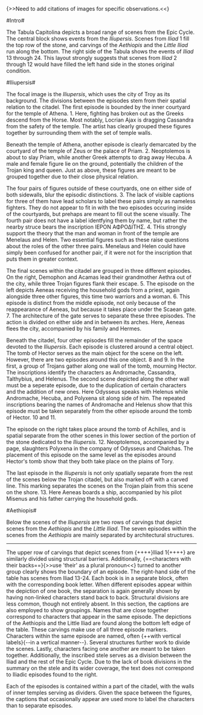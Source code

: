 {>>Need to add citations of images for specific observations.<<} 

#Intro#

The Tabula Capitolina depicts a broad range of scenes from the Epic Cycle. The central block shows events from the *Iliupersis*. Scenes from *Iliad* 1 fill the top row of the stone, and carvings of the *Aethiopis* and the *Little Iliad* run along the bottom. The right side of the Tabula shows the events of *Iliad* 13 through 24. This layout strongly suggests that scenes from *Iliad* 2 through 12 would have filled the left hand side in the stones original condition.

#Iliupersis#

The focal image is the *Iliupersis*, which uses the city of Troy as its background. The divisions between the episodes stem from their spatial relation to the citadel. The first episode is bounded by the inner courtyard for the temple of Athena. 1. Here, fighting has broken out as the Greeks descend from the Horse. Most notably, Locrian Ajax is dragging Cassandra from the safety of the temple. The artist has clearly grouped these figures together by surrounding them with the set of temple walls.  

Beneath the temple of Athena, another episode is clearly demarcated by the courtyard of the temple of Zeus or the palace of Priam. 2. Neoptolemos is about to slay Priam, while another Greek attempts to drag away Hecuba. A male and female figure lie on the ground, potentially the children of the Trojan king and queen. Just as above, these figures are meant to be grouped together due to their close physical relation. 

The four pairs of figures outside of these courtyards, one on either side of both sidewalls, blur the episodic distinctions. 3. The lack of visible captions for three of them have lead scholars to label these pairs simply as nameless fighters. They do not appear to fit in with the two episodes occuring inside of the courtyards, but prehaps are meant to fill out the scene visually. The fourth pair does not have a label identfying them by name, but rather the nearby struce bears the inscription ΙΕΡΟΝ ΑΦΡΟΔΙΤΗΣ. 4.  THis strongly support the theory that the man and woman in front of the temple are Menelaus and Helen. Two essential figures such as these raise questions about the roles of the other three pairs. Menelaus and Helen could have simply been confused for another pair, if it were not for the inscription that puts them in greater context. 

The final scenes within the citadel are grouped in three different episodes. On the right, Demophon and Acamas lead their grandmother Aethra out of the city, while three Trojan figures flank their escape. 5. The episode on the left depicts Aeneas receiving the household gods from a priest, again alongside three other figures, this time two warriors and a woman. 6. This episode is distinct from the middle episode, not only because of the reappearance of Aeneas, but because it takes place under the Scaean gate. 7. The architecture of the gate serves to separate these three episodes. The action is divided on either side and in between its arches. Here, Aeneas flees the city, accompanied by his family and Hermes. 

Beneath the citadel, four other episodes fill the remainder of the space devoted to the *Iliupersis*. Each episode is clustered around a central object. The tomb of Hector serves as the main object for the scene on the left. However, there are two episodes around this one object. 8 and 9. In the first, a group of Trojans gather along one wall of the tomb, mourning Hector. The inscriptions identify the characters as Andromache, Cassandra, Talthybius, and Helenus. The second scene depicted along the other wall must be a seperate episode, due to the duplication of certain characters and the addition of new ones. Here Odysseus speaks with Helenus while Andromache, Hecuba, and Polyxena sit along side of him. The repeated inscriptions bearing the names of Andromache and Helenus show that this episode must be taken separately from the other episode around the tomb of Hector. 10 and 11. 

The episode on the right takes place around the tomb of Achilles, and is spatial separate from the other scenes in this lower section of the portion of the stone dedicated to the *Iliupersis*. 12. Neoptolemos, accompanied by a page, slaughters Polyxena in the company of Odysseus and Chalchas. The placement of this episode on the same level as the episodes around Hector's tomb show that they both take place on the plains of Tory. 

The last episode in the *Iliupersis* is not only spatially separate from the rest of the scenes below the Trojan citadel, but also marked off with a carved line. This marking separates the scenes on the Trojan plain from this scene on the shore. 13. Here Aeneas boards a ship, accompanied by his pilot Misenus and his father carrying the household gods. 

#Aethiopis#

Below the scenes of the *Iliupersis* are two rows of carvings that depict scenes from the *Aethiopis* and the *Little Iliad*. The seven episodes within the scenes from the *Aethiopis* are mainly separated by architectural structures. 


_____________________________________
The upper row of carvings that depict scenes from {++++}Iliad 1{++++} are similarly divided using structural barriers. Additionally, {==characters with their backs==}{>>use 'their' as a plural pronoun<<} turned to another group clearly shows the boundary of an episode. The right-hand side of the table has scenes from Iliad 13-24. Each book is in a separate block, often with the corresponding book letter. When different episodes appear within the depiction of one book, the separation is again generally shown by having non-linked characters stand back to back. Structural divisions are less common, though not entirely absent. In this section, the captions are also employed to show groupings. Names that are close together correspond to characters that appear in the same episode.
The depictions of the Aethiopis and the Little Iliad are found along the bottom left edge of the table. These carvings make use of all three episode markers. Characters within the same episode are named, often {++with vertical labels}{--in a vertical manner--}. Several structures further work to divide the scenes. Lastly, characters facing one another are meant to be taken together.
Additionally, the inscribed stele serves as a division between the Iliad and the rest of the Epic Cycle. Due to the lack of book divisions in the summary on the stele and its wider coverage, the text does not correspond to Iliadic episodes found to the right.
 

Each of the episodes is contained within a part of the citadel, with the walls of inner temples serving as dividers. Given the space between the figures, the captions that occasionally appear are used more to label the characters than to separate episodes.
